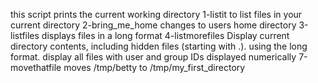 this script prints the current working directory
1-listit to list files in your current directory
2-bring_me_home changes to users home directory
3-listfiles displays files in a long format
4-listmorefiles Display current directory contents, including hidden files (starting with .). using the long format.
display all files with user and group IDs displayed numerically
7-movethatfile moves /tmp/betty to /tmp/my_first_directory

